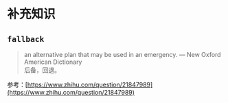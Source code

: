 # 补充知识

## `fallback`

> an alternative plan that may be used in an emergency. — New Oxford American Dictionary<br/>
后备，回退。

参考：[https://www.zhihu.com/question/21847989](https://www.zhihu.com/question/21847989)
